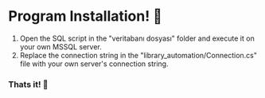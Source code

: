 # Program Installation! 🌟

1) Open the SQL script in the "veritabanı dosyası" folder and execute it on your own MSSQL server.
2) Replace the connection string in the "library_automation/Connection.cs" file with your own server's connection string.

### Thats it! 🎉
